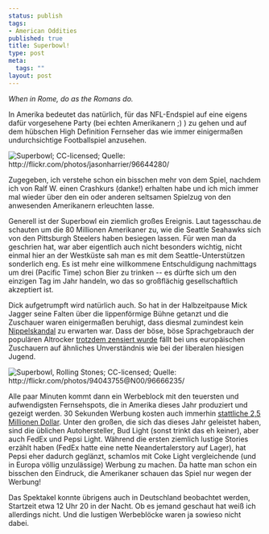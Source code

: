 ```yaml
--- 
status: publish
tags: 
- American Oddities
published: true
title: Superbowl!
type: post
meta: 
  tags: ""
layout: post
---
```

<em>When in Rome, do as the Romans do.</em>

In Amerika bedeutet das natürlich, für das NFL-Endspiel auf eine eigens dafür vorgesehene Party (bei echten Amerikanern ;) ) zu gehen und auf dem hübschen High Definition Fernseher das wie immer einigermaßen undurchsichtige Footballspiel anzusehen.

<img src="http://static.flickr.com/23/96644280_b5120e7bc9_m.jpg" alt="Superbowl; CC-licensed; Quelle: http://flickr.com/photos/jasonharrier/96644280/" class="centered" />

Zugegeben, ich verstehe schon ein bisschen mehr von dem Spiel, nachdem ich von Ralf W. einen Crashkurs (danke!) erhalten habe und ich mich immer mal wieder über den ein oder anderen seltsamen Spielzug von den anwesenden Amerikanern erleuchten lasse.

Generell ist der Superbowl ein ziemlich großes Ereignis. Laut tagesschau.de schauten um die 80 Millionen Amerikaner zu, wie die Seattle Seahawks sich von den Pittsburgh Steelers haben besiegen lassen. Für wen man da geschrien hat, war aber eigentlich auch nicht besonders wichtig, nicht einmal hier an der Westküste sah man es mit dem Seattle-Unterstützen sonderlich eng. Es ist mehr eine willkommene Entschuldigung nachmittags um drei (Pacific Time) schon Bier zu trinken -- es dürfte sich um den einzigen Tag im Jahr handeln, wo das so großflächig gesellschaftlich akzeptiert ist.

Dick aufgetrumpft wird natürlich auch. So hat in der Halbzeitpause Mick Jagger seine Falten über die lippenförmige Bühne getanzt und die Zuschauer waren einigermaßen beruhigt, dass diesmal zumindest kein <a href="http://www.tagesschau.de/aktuell/meldungen/0,1185,OID9929,00.html">Nippelskandal</a> zu erwarten war. Dass der böse, böse Sprachgebrauch der populären Altrocker <a href="http://tagesschau.sf.tv/sf_tagesschau/nachrichten/archiv/2006/02/06/kultur/rolling_stones_fuer_us_publikum_zensiert">trotzdem zensiert wurde</a> fällt bei uns europäischen Zuschauern auf ähnliches Unverständnis wie bei der liberalen hiesigen Jugend.

<img src="http://static.flickr.com/26/96666235_36b3ec4cdf_m.jpg" alt="Superbowl, Rolling Stones; CC-licensed; Quelle: http://flickr.com/photos/94043755@N00/96666235/" class="centered" />

Alle paar Minuten kommt dann ein Werbeblock mit den teuersten und aufwendigsten Fernsehspots, die in Amerika dieses Jahr produziert und gezeigt werden. 30 Sekunden Werbung kosten auch immerhin <a href="http://www.newsclick.de/index.jsp/menuid/2045/artid/5018360">stattliche 2,5 Millionen Dollar</a>. Unter den großen, die sich das dieses Jahr geleistet haben, sind die üblichen Autohersteller, Bud Light (sonst trinkt das eh keiner), aber auch FedEx und Pepsi Light. Während die ersten ziemlich lustige Stories erzählt haben (FedEx hatte eine nette Neandertalerstory auf Lager), hat Pepsi eher dadurch geglänzt, schamlos mit Coke Light vergleichende (und in Europa völlig unzulässige) Werbung zu machen. Da hatte man schon ein bisschen den Eindruck, die Amerikaner schauen das Spiel nur wegen der Werbung!

Das Spektakel konnte übrigens auch in Deutschland beobachtet werden, Startzeit etwa 12 Uhr 20 in der Nacht. Ob es jemand geschaut hat weiß ich allerdings nicht. Und die lustigen Werbeblöcke waren ja sowieso nicht dabei.
